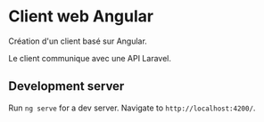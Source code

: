 # Client web Angular

Création d'un client basé sur Angular.

Le client communique avec une API Laravel.

## Development server

Run `ng serve` for a dev server. Navigate to `http://localhost:4200/`.


